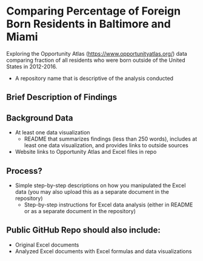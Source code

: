 # Comparing Percentage of Foreign Born Residents in Baltimore and Miami 
Exploring the Opportunity Atlas (https://www.opportunityatlas.org/) data comparing fraction of all residents who were born outside of the United States in 2012-2016.
* A repository name that is descriptive of the analysis conducted

## Brief Description of Findings 

## Background Data 
* At least one data visualization 
  * README that summarizes findings (less than 250 words), includes at least one data visualization, and provides links to outside sources
* Website links to Opportunity Atlas and Excel files in repo

## Process?
* Simple step-by-step descriptions on how you manipulated the Excel data (you may also upload this as a separate document in the repository)
  * Step-by-step instructions for Excel data analysis (either in README or as a separate document in the repository)

## Public GitHub Repo should also include:
* Original Excel documents
* Analyzed Excel documents with Excel formulas and data visualizations
